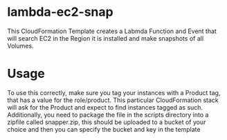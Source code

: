 # lambda-ec2-snap
This CloudFormation Template creates a Labmda Function and Event that will search EC2 in the Region it is installed and make snapshots of all Volumes.

# Usage
To use this correctly, make sure you tag your instances with a Product tag, that has a value for the role/product. This particular CloudFormation stack will ask for the Product and expect to find instances tagged as such. Additionally, you need to package the file in the scripts directory into a zipfile called snapper.zip, this should be uploaded to a bucket of your choice and then you can specify the bucket and key in the template
